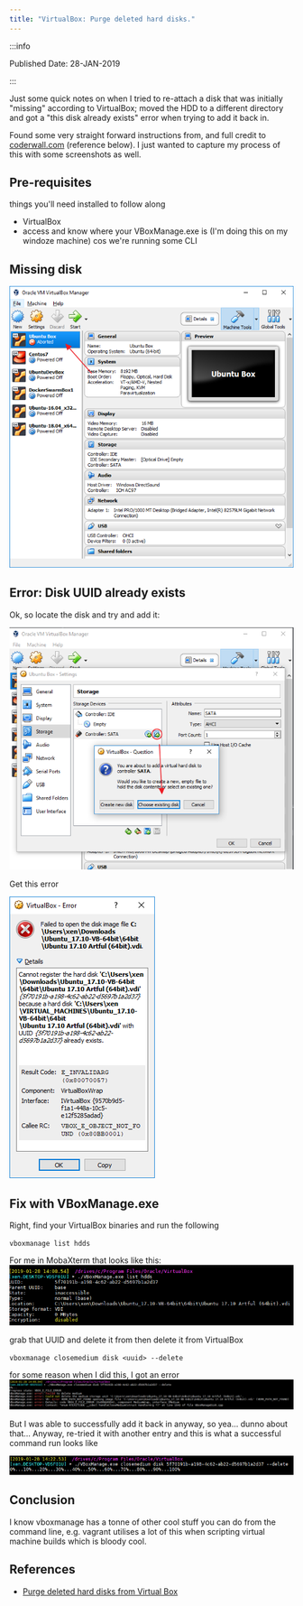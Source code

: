 ```yaml
---
title: "VirtualBox: Purge deleted hard disks."
---
```


:::info

Published Date: 28-JAN-2019

:::

Just some quick notes on when I tried to re-attach a disk that was initially "missing" according to VirtualBox; moved the HDD to a different directory and got a "this disk already exists" error when trying to add it back in.

Found some very straight forward instructions from, and full credit to [coderwall.com](https://coderwall.com/) (reference below). I just wanted to capture my process of this with some screenshots as well.

## Pre-requisites

things you'll need installed to follow along

* VirtualBox
* access and know where your VBoxManage.exe is (I'm doing this on my windoze machine) cos we're running some CLI

## Missing disk

![missing disk](/img/virtualboxhdd-missing-disk.png)

## Error: Disk UUID already exists

Ok, so locate the disk and try and add it:

![disk error](/img/virtualboxhdd-add-disk.png)

Get this error

![disk error](/img/virtualboxhdd-already-exists.png)

## Fix with VBoxManage.exe

Right, find your VirtualBox binaries and run the following

`vboxmanage list hdds`

For me in MobaXterm that looks like this:
![mobaxterm](/img/virtualboxhdd-mobaxterm1.png)

grab that UUID and delete it from then delete it from VirtualBox

`vboxmanage closemedium disk <uuid> --delete`

for some reason when I did this, I got an error
![mobaxterm](/img/virtualboxhdd-moba-error.png)

But I was able to successfully add it back in anyway, so yea... dunno about that... Anyway, re-tried it with another entry and this is what a successful command run looks like

![mobaxterm](/img/virtualboxhdd-moba-success.png)

## Conclusion

I know vboxmanage has a tonne of other cool stuff you can do from the command line, e.g. vagrant utilises a lot of this when scripting virtual machine builds which is bloody cool.

## References

* [Purge deleted hard disks from Virtual Box](https://coderwall.com/p/8m--dq/purge-deleted-hard-disks-from-virtual-box)
